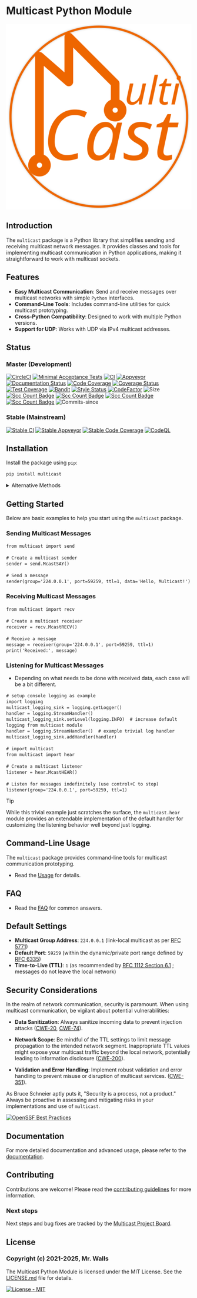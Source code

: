 # Multicast Python Module

![Mcast Logo](https://github.com/reactive-firewall-org/multicast/blob/stable/Logo.svg)

## Introduction

The `multicast` package is a Python library that simplifies sending and receiving multicast network
messages. It provides classes and tools for implementing multicast communication in Python
applications, making it straightforward to work with multicast sockets.

## Features

* **Easy Multicast Communication**: Send and receive messages over multicast networks with
  simple `Python` interfaces.
* **Command-Line Tools**: Includes command-line utilities for quick multicast prototyping.
* **Cross-Python Compatibility**: Designed to work with multiple Python versions.
* **Support for UDP**: Works with UDP via IPv4 multicast addresses.

## Status

### Master (Development)

[![CircleCI](https://circleci.com/gh/reactive-firewall-org/multicast/tree/master.svg?style=svg)](https://circleci.com/gh/reactive-firewall-org/multicast/tree/master)
[![Minimal Acceptance Tests](https://github.com/reactive-firewall-org/multicast/actions/workflows/CI-MATs.yml/badge.svg?branch=master)](https://github.com/reactive-firewall-org/multicast/actions/workflows/CI-MATs.yml)
[![CI](https://github.com/reactive-firewall-org/multicast/actions/workflows/Tests.yml/badge.svg?branch=master)](https://github.com/reactive-firewall-org/multicast/actions/workflows/Tests.yml)
[![Appveyor](https://ci.appveyor.com/api/projects/status/0h5vuexyty9lbl81/branch/master?svg=true)](https://ci.appveyor.com/project/reactive-firewall-org/multicast/branch/master)
[![Documentation Status](https://readthedocs.org/projects/reactive-firewallmulticast/badge/?version=master)](https://reactive-firewallmulticast.readthedocs.io/en/latest/?badge=master)
[![Code Coverage](https://codecov.io/gh/reactive-firewall-org/multicast/branch/master/graph/badge.svg)](https://codecov.io/gh/reactive-firewall-org/multicast/branch/master/)
[![Coverage Status](https://coveralls.io/repos/github/reactive-firewall-org/multicast/badge.svg)](https://coveralls.io/github/reactive-firewall-org/multicast)
[![Test Coverage](https://api.codeclimate.com/v1/badges/8a9422860b6a5b6477b5/test_coverage)](https://codeclimate.com/github/reactive-firewall-org/multicast/test_coverage)
[![Bandit](https://github.com/reactive-firewall-org/multicast/actions/workflows/bandit.yml/badge.svg?branch=master)](https://github.com/reactive-firewall-org/multicast/actions/workflows/bandit.yml)
[![Style Status](https://github.com/reactive-firewall-org/multicast/actions/workflows/flake8.yml/badge.svg?branch=master&event=push)](https://github.com/reactive-firewall-org/multicast/actions/workflows/flake8.yml)
[![CodeFactor](https://www.codefactor.io/repository/github/reactive-firewall-org/multicast/badge)](https://www.codefactor.io/repository/github/reactive-firewall-org/multicast)
![Size](https://img.shields.io/github/languages/code-size/reactive-firewall-org/multicast.svg)
[![Scc Count Badge](https://sloc.xyz/github/reactive-firewall-org/multicast/?category=code)](https://github.com/reactive-firewall-org/multicast/)
[![Scc Count Badge](https://sloc.xyz/github/reactive-firewall-org/multicast/?category=blanks)](https://github.com/reactive-firewall-org/multicast/)
[![Scc Count Badge](https://sloc.xyz/github/reactive-firewall-org/multicast/?category=lines)](https://github.com/reactive-firewall-org/multicast/)
[![Scc Count Badge](https://sloc.xyz/github/reactive-firewall-org/multicast/?category=comments)](https://github.com/reactive-firewall-org/multicast/)
![Commits-since](https://img.shields.io/github/commits-since/reactive-firewall-org/multicast/stable.svg?maxAge=9000)

### Stable (Mainstream)

[![Stable CI](https://github.com/reactive-firewall-org/multicast/actions/workflows/Tests.yml/badge.svg?branch=stable)](https://github.com/reactive-firewall-org/multicast/actions/workflows/Tests.yml)
[![Stable Appveyor](https://ci.appveyor.com/api/projects/status/0h5vuexyty9lbl81/branch/stable?svg=true)](https://ci.appveyor.com/project/reactive-firewall-org/multicast/branch/stable)
[![Stable Code Coverage](https://codecov.io/gh/reactive-firewall-org/multicast/branch/stable/graph/badge.svg)](https://codecov.io/gh/reactive-firewall-org/multicast/branch/stable/)
[![CodeQL](https://github.com/reactive-firewall-org/multicast/actions/workflows/codeql-analysis.yml/badge.svg?branch=stable)](https://github.com/reactive-firewall-org/multicast/actions/workflows/codeql-analysis.yml)

## Installation

Install the package using `pip`:

```bash
pip install multicast
```

<details><summary>Alternative Methods</summary>

There are many ways to install the module besides using `pip`, but unless you have a specific need,
using `pip` is recommended for most users.

### PEP-668 and externally-managed-environment installs

Users using Homebrew may require additional flags to use `pip`:

```bash
python3 -m pip install --use-pep517 --break-system-packages --user 'multicast>=2.0.8'
```

### Install from Source

*Source builds require development tools including (but not limited to): `git`, and `make`*

#### Stable builds (Release Candidates)

```bash
# clone the multicast source repository
git clone "https://github.com/reactive-firewall-org/multicast.git" multicast
cd multicast
# switch to the stable branch
git checkout stable
# build the multicast module
make -f Makefile build
# install the build
make user-install
# Optionally check the install
python3 -m multicast --version
```

#### Developer builds

> [!WARNING]
> **Development Builds** *(e.g., Cutting-Edge)* are not intended as full-fleged releases, however
> updates to the Development Builds are more frequent than releases.

```bash
# clone the multicast source repository
git clone "https://github.com/reactive-firewall-org/multicast.git" multicast
cd multicast
# switch to the default "master" branch
git checkout master
# build the multicast module
make -f Makefile build
# install the build
make user-install
# Optionally check the install
python3 -m multicast --version
```

### Legacy egg style install

> [!WARNING]
> **Egg Style Builds** *(Deprecated)* are not supported since version `2.1` :shrug:

```bash
pip install -e "git+https://github.com/reactive-firewall-org/multicast.git#egg=multicast"
```

</details>

## Getting Started

Below are basic examples to help you start using the `multicast` package.

### Sending Multicast Messages

```python3
from multicast import send

# Create a multicast sender
sender = send.McastSAY()

# Send a message
sender(group='224.0.0.1', port=59259, ttl=1, data='Hello, Multicast!')
```

### Receiving Multicast Messages

```python3
from multicast import recv

# Create a multicast receiver
receiver = recv.McastRECV()

# Receive a message
message = receiver(group='224.0.0.1', port=59259, ttl=1)
print('Received:', message)
```

### Listening for Multicast Messages

* Depending on what needs to be done with received data, each case will be a bit different.

```python3
# setup console logging as example
import logging
multicast_logging_sink = logging.getLogger()
handler = logging.StreamHandler()
multicast_logging_sink.setLevel(logging.INFO)  # increase default logging from multicast module
handler = logging.StreamHandler()  # example trivial log handler
multicast_logging_sink.addHandler(handler)

# import multicast
from multicast import hear

# Create a multicast listener
listener = hear.McastHEAR()

# Listen for messages indefinitely (use control+C to stop)
listener(group='224.0.0.1', port=59259, ttl=1)
```

> [!TIP]
> While this trivial example just scratches the surface, the `multicast.hear` module provides an
> extendable implementation of the default handler for customizing the listening behavior well
> beyond just logging.

## Command-Line Usage

The `multicast` package provides command-line tools for multicast communication prototyping.

* Read the [Usage](docs/USAGE.md) for details.

## FAQ

* Read the [FAQ](docs/FAQ.md) for common answers.

## Default Settings

* **Multicast Group Address**: `224.0.0.1` (link-local multicast as per
  [RFC 5771](https://tools.ietf.org/html/rfc5771))
* **Default Port**: `59259` (within the dynamic/private port range defined by
  [RFC 6335](https://tools.ietf.org/html/rfc6335))
* **Time-to-Live (TTL)**: `1` (as recommended by
  [RFC 1112 Section 6.1](https://tools.ietf.org/html/rfc1112#section-6.1)
  ; messages do not leave the local network)

## Security Considerations

In the realm of network communication, security is paramount. When using multicast communication,
be vigilant about potential vulnerabilities:

* **Data Sanitization**: Always sanitize incoming data to prevent injection attacks
  ([CWE-20](https://cwe.mitre.org/data/definitions/20.html),
  [CWE-74](https://cwe.mitre.org/data/definitions/74.html)).

* **Network Scope**: Be mindful of the TTL settings to limit message propagation to the intended
  network segment. Inappropriate TTL values might expose your multicast traffic beyond the local
  network, potentially leading to information disclosure
  ([CWE-200](https://cwe.mitre.org/data/definitions/200.html)).

* **Validation and Error Handling**: Implement robust validation and error handling to prevent
  misuse or disruption of multicast services.
  ([CWE-351](https://cwe.mitre.org/data/definitions/351.html)).

As Bruce Schneier aptly puts it, "Security is a process, not a product." Always be proactive in
assessing and mitigating risks in your implementations and use of `multicast`.

[![OpenSSF Best Practices](https://www.bestpractices.dev/projects/9458/badge)](https://www.bestpractices.dev/projects/9458)

## Documentation

For more detailed documentation and advanced usage, please refer to the
[documentation](https://reactive-firewallmulticast.readthedocs.io/en/master/).

## Contributing

Contributions are welcome! Please read the
[contributing guidelines](https://github.com/reactive-firewall-org/multicast/tree/stable/.github/CONTRIBUTING)
for more information.

### Next steps

Next steps and bug fixes are tracked by the
[Multicast Project Board](https://github.com/users/reactive-firewall/projects/1).

## License

### Copyright (c) 2021-2025, Mr. Walls

The Multicast Python Module is licensed under the MIT License. See the
[LICENSE.md](https://github.com/reactive-firewall-org/multicast/tree/HEAD/LICENSE.md) file for
details.

[![License - MIT](https://img.shields.io/pypi/l/multicast?cacheSeconds=3600)](https://github.com/reactive-firewall-org/multicast/tree/HEAD/LICENSE.md)
